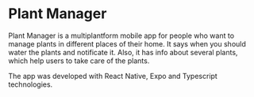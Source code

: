 # Plant Manager

Plant Manager is a multiplantform mobile app for people who want to manage plants in different places of their home. It says when you should water the plants and notificate it. Also, it has info about several plants, which help users to take care of the plants.

The app was developed with React Native, Expo and Typescript technologies.
